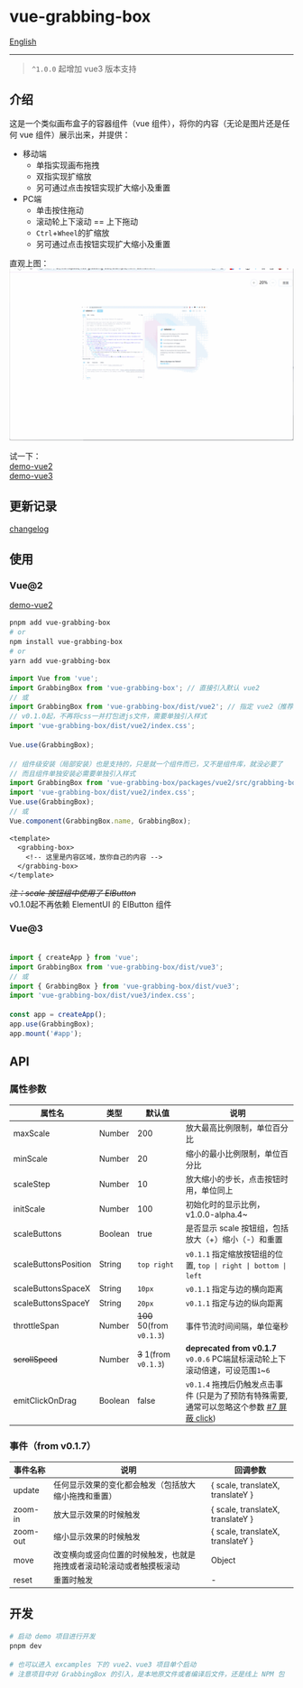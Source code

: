 # vue-grabbing-box

[English](README.md)

---

> `^1.0.0` 起增加 vue3 版本支持

## 介绍

这是一个类似画布盒子的容器组件（vue 组件），将你的内容（无论是图片还是任何 vue 组件）展示出来，并提供：

- 移动端
  - 单指实现画布拖拽
  - 双指实现扩缩放
  - 另可通过点击按钮实现扩大缩小及重置
- PC端
  - 单击按住拖动
  - 滚动轮上下滚动 == 上下拖动
  - `Ctrl`+`Wheel`的扩缩放
  - 另可通过点击按钮实现扩大缩小及重置

直观上图：
![](docs/images/vue2-demo-captture.gif)

试一下：  
[demo-vue2](https://codermonkie.github.io/vue-grabbing-box/demo-vue2/)  
[demo-vue3](https://codermonkie.github.io/vue-grabbing-box/demo-vue3/)

## 更新记录

[changelog](./CHANGELOG.md)

## 使用

### Vue@2

[demo-vue2](./example/demo-vue2/)

```bash
pnpm add vue-grabbing-box
# or
npm install vue-grabbing-box
# or
yarn add vue-grabbing-box
```

```js
import Vue from 'vue';
import GrabbingBox from 'vue-grabbing-box'; // 直接引入默认 vue2
// 或
import GrabbingBox from 'vue-grabbing-box/dist/vue2'; // 指定 vue2（推荐）
// v0.1.0起，不再将css一并打包进js文件，需要单独引入样式
import 'vue-grabbing-box/dist/vue2/index.css';

Vue.use(GrabbingBox);

// 组件级安装（局部安装）也是支持的，只是就一个组件而已，又不是组件库，就没必要了
// 而且组件单独安装必需要单独引入样式
import GrabbingBox from 'vue-grabbing-box/packages/vue2/src/grabbing-box';
import 'vue-grabbing-box/dist/vue2/index.css';
Vue.use(GrabbingBox);
// 或
Vue.component(GrabbingBox.name, GrabbingBox);
```

```vue
<template>
  <grabbing-box>
    <!-- 这里是内容区域，放你自己的内容 -->
  </grabbing-box>
</template>
```

~~*注：scale 按钮组中使用了 ElButton*~~  
v0.1.0起不再依赖 ElementUI 的 ElButton 组件

### Vue@3

```js

import { createApp } from 'vue';
import GrabbingBox from 'vue-grabbing-box/dist/vue3';
// 或
import { GrabbingBox } from 'vue-grabbing-box/dist/vue3';
import 'vue-grabbing-box/dist/vue3/index.css';

const app = createApp();
app.use(GrabbingBox);
app.mount('#app');
```

## API

### 属性参数

|属性名|类型|默认值|说明|
|--|--|--|--|
|maxScale|Number|200|放大最高比例限制，单位百分比|
|minScale|Number|20|缩小的最小比例限制，单位百分比|
|scaleStep|Number|10|放大缩小的步长，点击按钮时用，单位同上|
|initScale|Number|100|初始化时的显示比例，v1.0.0-alpha.4~|
|scaleButtons|Boolean|true|是否显示 scale 按钮组，包括放大（+）缩小（-）和重置|
|scaleButtonsPosition|String|`top right`|`v0.1.1` 指定缩放按钮组的位置, `top \| right \| bottom \| left`|
|scaleButtonsSpaceX|String|`10px`|`v0.1.1` 指定与边的横向距离|
|scaleButtonsSpaceY|String|`20px`|`v0.1.1` 指定与边的纵向距离|
|throttleSpan|Number|~~100~~ 50(from `v0.1.3`)|事件节流时间间隔，单位毫秒|
|~~scrollSpeed~~|Number|~~3~~ 1(from `v0.1.3`)|**deprecated from v0.1.7** `v0.0.6` PC端鼠标滚动轮上下滚动倍速，可设范围`1`~`6`|
|emitClickOnDrag|Boolean|false|`v0.1.4` 拖拽后仍触发点击事件 (只是为了预防有特殊需要, 通常可以忽略这个参数 [#7 屏蔽 click](https://github.com/CoderMonkie/vue-grabbing-box/issues/7))|

### 事件（from v0.1.7）


|事件名称|说明|回调参数|
|--|--|--|
|update|任何显示效果的变化都会触发（包括放大缩小拖拽和重置）|{ scale, translateX, translateY }|
|zoom-in|放大显示效果的时候触发|{ scale, translateX, translateY }|
|zoom-out|缩小显示效果的时候触发|{ scale, translateX, translateY }|
|move|改变横向或竖向位置的时候触发，也就是拖拽或者滚动轮滚动或者触摸板滚动|Object|
|reset|重置时触发|-|

## 开发

```sh
# 启动 demo 项目进行开发
pnpm dev

# 也可以进入 excamples 下的 vue2、vue3 项目单个启动
# 注意项目中对 GrabbingBox 的引入，是本地原文件或者编译后文件，还是线上 NPM 包
```
